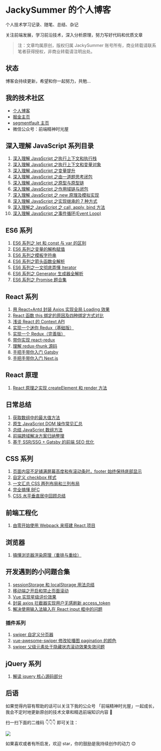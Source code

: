 # JackySummer 的个人博客

个人技术学习记录、随笔、总结、杂记

关注前端发展，学习前沿技术，深入分析原理，努力写好代码和优质文章

> 注：文章均属原创，版权归属 JackySummer 账号所有，商业转载请联系笔者获得授权，非商业转载请注明出处。

## 状态

博客会持续更新，希望和你一起努力，共勉...

## 我的技术社区

- [个人博客](https://jacky-summer.github.io/)
- [掘金主页](https://juejin.im/user/5d77c17bf265da03c61e7c24)
- [segmentfault 主页](https://segmentfault.com/u/jackysummer/articles)
- 微信公众号：前端精神时光屋

## 深入理解 JavaScript 系列目录

1. [深入理解 JavaScript 之执行上下文和执行栈](https://github.com/Jacky-Summer/personal-blog/blob/master/%E6%B7%B1%E5%85%A5%E7%90%86%E8%A7%A3JavaScript%E7%B3%BB%E5%88%97/%E6%B7%B1%E5%85%A5%E7%90%86%E8%A7%A3JavaScript%E4%B9%8B%E6%89%A7%E8%A1%8C%E4%B8%8A%E4%B8%8B%E6%96%87%E5%92%8C%E6%89%A7%E8%A1%8C%E6%A0%88.md)
2. [深入理解 JavaScript 之执行上下文和变量对象](https://github.com/Jacky-Summer/personal-blog/blob/master/%E6%B7%B1%E5%85%A5%E7%90%86%E8%A7%A3JavaScript%E7%B3%BB%E5%88%97/%E6%B7%B1%E5%85%A5%E7%90%86%E8%A7%A3JavaScript%E4%B9%8B%E6%89%A7%E8%A1%8C%E4%B8%8A%E4%B8%8B%E6%96%87%E5%92%8C%E5%8F%98%E9%87%8F%E5%AF%B9%E8%B1%A1.md)
3. [深入理解 JavaScript 之变量提升](https://github.com/Jacky-Summer/personal-blog/blob/master/%E6%B7%B1%E5%85%A5%E7%90%86%E8%A7%A3JavaScript%E7%B3%BB%E5%88%97/%E6%B7%B1%E5%85%A5%E7%90%86%E8%A7%A3JavaScript%E4%B9%8B%E5%8F%98%E9%87%8F%E6%8F%90%E5%8D%87.md)
4. [深入理解 JavaScript 之由一道题思考闭包](https://github.com/Jacky-Summer/personal-blog/blob/master/%E6%B7%B1%E5%85%A5%E7%90%86%E8%A7%A3JavaScript%E7%B3%BB%E5%88%97/%E6%B7%B1%E5%85%A5%E7%90%86%E8%A7%A3JavaScript%E4%B9%8B%E7%94%B1%E4%B8%80%E9%81%93%E9%A2%98%E6%80%9D%E8%80%83%E9%97%AD%E5%8C%85.md)
5. [深入理解 JavaScript 之原型与原型链](https://github.com/Jacky-Summer/personal-blog/blob/master/%E6%B7%B1%E5%85%A5%E7%90%86%E8%A7%A3JavaScript%E7%B3%BB%E5%88%97/%E6%B7%B1%E5%85%A5%E7%90%86%E8%A7%A3JavaScript%E4%B9%8B%E5%8E%9F%E5%9E%8B%E4%B8%8E%E5%8E%9F%E5%9E%8B%E9%93%BE.md)
6. [深入理解 JavaScript 之作用域链与闭包](https://github.com/Jacky-Summer/personal-blog/blob/master/%E6%B7%B1%E5%85%A5%E7%90%86%E8%A7%A3JavaScript%E7%B3%BB%E5%88%97/%E6%B7%B1%E5%85%A5%E7%90%86%E8%A7%A3JavaScript%E4%B9%8B%E4%BD%9C%E7%94%A8%E5%9F%9F%E9%93%BE%E4%B8%8E%E9%97%AD%E5%8C%85.md)
7. [深入理解 JavaScript 之 new 原理及模拟实现](https://github.com/Jacky-Summer/personal-blog/blob/master/%E6%B7%B1%E5%85%A5%E7%90%86%E8%A7%A3JavaScript%E7%B3%BB%E5%88%97/%E6%B7%B1%E5%85%A5%E7%90%86%E8%A7%A3JavaScript%E4%B9%8B%20new%20%E5%8E%9F%E7%90%86%E5%8F%8A%E6%A8%A1%E6%8B%9F%E5%AE%9E%E7%8E%B0.md)
8. [深入理解 JavaScript 之实现继承的 7 种方式](https://github.com/Jacky-Summer/personal-blog/blob/master/%E6%B7%B1%E5%85%A5%E7%90%86%E8%A7%A3JavaScript%E7%B3%BB%E5%88%97/%E6%B7%B1%E5%85%A5%E7%90%86%E8%A7%A3JavaScript%E4%B9%8B%E5%AE%9E%E7%8E%B0%E7%BB%A7%E6%89%BF%E7%9A%847%E7%A7%8D%E6%96%B9%E5%BC%8F.md)
9. [深入理解之 JavaScript 之 call, apply, bind 方法](https://github.com/Jacky-Summer/personal-blog/blob/master/%E6%B7%B1%E5%85%A5%E7%90%86%E8%A7%A3JavaScript%E7%B3%BB%E5%88%97/%E6%B7%B1%E5%85%A5%E7%90%86%E8%A7%A3JavaScript%E4%B9%8Bcall%2C%20apply%2C%20bind%E6%96%B9%E6%B3%95.md)
10. [深入理解 JavaScript 之事件循环(Event Loop)](<https://github.com/Jacky-Summer/personal-blog/blob/master/%E6%B7%B1%E5%85%A5%E7%90%86%E8%A7%A3JavaScript%E7%B3%BB%E5%88%97/%E6%B7%B1%E5%85%A5%E7%90%86%E8%A7%A3%20JavaScript%20%E4%B9%8B%E4%BA%8B%E4%BB%B6%E5%BE%AA%E7%8E%AF(Event%20Loop).md>)

## ES6 系列

1. [ES6 系列之 let 和 const 与 var 的区别](https://github.com/Jacky-Summer/personal-blog/blob/master/ES6%E7%B3%BB%E5%88%97/ES6%E7%B3%BB%E5%88%97%E4%B9%8Blet%E5%92%8Cconst%E4%B8%8Evar%E7%9A%84%E5%8C%BA%E5%88%AB.md)
2. [ES6 系列之变量的解构赋值](https://github.com/Jacky-Summer/personal-blog/blob/master/ES6%E7%B3%BB%E5%88%97/ES6%E7%B3%BB%E5%88%97%E4%B9%8B%E5%8F%98%E9%87%8F%E7%9A%84%E8%A7%A3%E6%9E%84%E8%B5%8B%E5%80%BC.md)
3. [ES6 系列之模板字符串](https://github.com/Jacky-Summer/personal-blog/blob/master/ES6%E7%B3%BB%E5%88%97/ES6%E7%B3%BB%E5%88%97%E4%B9%8B%E6%A8%A1%E6%9D%BF%E5%AD%97%E7%AC%A6%E4%B8%B2.md)
4. [ES6 系列之箭头函数全解析](https://github.com/Jacky-Summer/personal-blog/blob/master/ES6%E7%B3%BB%E5%88%97/ES6%E7%B3%BB%E5%88%97%E4%B9%8B%E7%AE%AD%E5%A4%B4%E5%87%BD%E6%95%B0%E5%85%A8%E8%A7%A3%E6%9E%90.md)
5. [ES6 系列之一文彻底弄懂 Iterator](https://github.com/Jacky-Summer/personal-blog/blob/master/ES6%E7%B3%BB%E5%88%97/ES6%E7%B3%BB%E5%88%97%E4%B9%8B%E4%B8%80%E6%96%87%E5%BD%BB%E5%BA%95%E5%BC%84%E6%87%82Iterator.md)
6. [ES6 系列之 Generator 生成器全解析](https://github.com/Jacky-Summer/personal-blog/blob/master/ES6%E7%B3%BB%E5%88%97/ES6%E7%B3%BB%E5%88%97%E4%B9%8BGenerator%E7%94%9F%E6%88%90%E5%99%A8%E5%85%A8%E8%A7%A3%E6%9E%90.md)
7. [ES6 系列之 Promise 题合集](https://github.com/Jacky-Summer/personal-blog/blob/master/ES6%E7%B3%BB%E5%88%97/ES6%E7%B3%BB%E5%88%97%E4%B9%8BPromise%E9%A2%98%E5%90%88%E9%9B%86.md)

## React 系列

1. [用 React+Antd 封装 Axios 实现全局 Loading 效果](https://github.com/Jacky-Summer/personal-blog/blob/master/React%E7%B3%BB%E5%88%97/%E7%94%A8React%2BAntd%E5%B0%81%E8%A3%85Axios%E5%AE%9E%E7%8E%B0%E5%85%A8%E5%B1%80Loading%E6%95%88%E6%9E%9C.md)
2. [React 函数 this 绑定的原因及四种绑定方式对比](https://github.com/Jacky-Summer/personal-blog/blob/master/React%E7%B3%BB%E5%88%97/React%E5%87%BD%E6%95%B0this%E7%BB%91%E5%AE%9A%E7%9A%84%E5%8E%9F%E5%9B%A0%E5%8F%8A%E5%9B%9B%E7%A7%8D%E7%BB%91%E5%AE%9A%E6%96%B9%E5%BC%8F%E5%AF%B9%E6%AF%94.md)
3. [浅谈 React 的 Context API](https://github.com/Jacky-Summer/personal-blog/blob/master/React%E7%B3%BB%E5%88%97/%E6%B5%85%E8%B0%88React%E7%9A%84Context%20API.md)
4. [实现一个迷你 Redux（基础版）](https://github.com/Jacky-Summer/personal-blog/blob/master/React%E7%B3%BB%E5%88%97/%E5%AE%9E%E7%8E%B0%E4%B8%80%E4%B8%AA%E8%BF%B7%E4%BD%A0Redux%EF%BC%88%E5%9F%BA%E7%A1%80%E7%89%88%EF%BC%89.md)
5. [实现一个 Redux（完善版）](https://github.com/Jacky-Summer/personal-blog/blob/master/React%E7%B3%BB%E5%88%97/%E5%AE%9E%E7%8E%B0%E4%B8%80%E4%B8%AARedux%EF%BC%88%E5%AE%8C%E5%96%84%E7%89%88%EF%BC%89.md)
6. [带你实现 react-redux](https://github.com/Jacky-Summer/personal-blog/blob/master/React%E7%B3%BB%E5%88%97/%E5%B8%A6%E4%BD%A0%E5%AE%9E%E7%8E%B0%20react-redux.md)
7. [理解 redux-thunk 源码](https://github.com/Jacky-Summer/personal-blog/blob/master/React%E7%B3%BB%E5%88%97/%E7%90%86%E8%A7%A3%20redux-thunk%20%E6%BA%90%E7%A0%81.md)
8. [手把手带你入门 Gatsby](https://github.com/Jacky-Summer/personal-blog/blob/master/React%E7%B3%BB%E5%88%97/%E6%89%8B%E6%8A%8A%E6%89%8B%E5%B8%A6%E4%BD%A0%E5%85%A5%E9%97%A8%20Gatsby.md)
9. [手把手带你入门 Next.js](https://github.com/Jacky-Summer/personal-blog/blob/master/React%E7%B3%BB%E5%88%97/%E6%89%8B%E6%8A%8A%E6%89%8B%E5%B8%A6%E4%BD%A0%E5%85%A5%E9%97%A8%20NextJS.md)

## React 原理

1. [React 原理之实现 createElement 和 render 方法](https://github.com/Jacky-Summer/personal-blog/blob/master/React%E5%8E%9F%E7%90%86/React%20%E5%8E%9F%E7%90%86%E4%B9%8B%E5%AE%9E%E7%8E%B0%20createElement%20%E5%92%8C%20render%20%E6%96%B9%E6%B3%95.md)

## 日常总结

1. [获取数组中的最大值方法](https://github.com/Jacky-Summer/personal-blog/blob/master/%E6%97%A5%E5%B8%B8%E6%80%BB%E7%BB%93/%E8%8E%B7%E5%8F%96%E6%95%B0%E7%BB%84%E4%B8%AD%E7%9A%84%E6%9C%80%E5%A4%A7%E5%80%BC%E6%96%B9%E6%B3%95.md)
2. [原生 JavaScript DOM 操作常见汇总](https://github.com/Jacky-Summer/personal-blog/blob/master/%E6%97%A5%E5%B8%B8%E6%80%BB%E7%BB%93/%E5%8E%9F%E7%94%9FJavaScript%20DOM%E6%93%8D%E4%BD%9C%E5%B8%B8%E8%A7%81%E6%B1%87%E6%80%BB.md)
3. [总结 JavaScript 数组方法](https://github.com/Jacky-Summer/personal-blog/blob/master/%E6%97%A5%E5%B8%B8%E6%80%BB%E7%BB%93/%E6%80%BB%E7%BB%93JavaScript%E6%95%B0%E7%BB%84%E6%96%B9%E6%B3%95.md)
4. [前端跨域解决方案归纳整理](https://github.com/Jacky-Summer/personal-blog/blob/master/%E6%97%A5%E5%B8%B8%E6%80%BB%E7%BB%93/%E5%89%8D%E7%AB%AF%E8%B7%A8%E5%9F%9F%E8%A7%A3%E5%86%B3%E6%96%B9%E6%A1%88%E5%BD%92%E7%BA%B3%E6%95%B4%E7%90%86.md)
5. [基于 SSR/SSG + Gatsby 的前端 SEO 优化](https://github.com/Jacky-Summer/personal-blog/blob/master/%E6%97%A5%E5%B8%B8%E6%80%BB%E7%BB%93/%E5%9F%BA%E4%BA%8E%20SSR%E3%80%81SSG%E7%9A%84%E5%89%8D%E7%AB%AF%20SEO%20%E4%BC%98%E5%8C%96.md)

## CSS 系列

1. [页面内容不足铺满屏幕高度和有滚动条时，footer 始终保持底部显示](https://github.com/Jacky-Summer/personal-blog/blob/master/%E5%BC%80%E5%8F%91%E9%81%87%E5%88%B0%E7%9A%84%E5%B0%8F%E9%97%AE%E9%A2%98%E5%90%88%E9%9B%86/CSS%E7%B3%BB%E5%88%97/%E9%A1%B5%E9%9D%A2%E5%86%85%E5%AE%B9%E4%B8%8D%E8%B6%B3%E9%93%BA%E6%BB%A1%E5%B1%8F%E5%B9%95%E9%AB%98%E5%BA%A6%E5%92%8C%E6%9C%89%E6%BB%9A%E5%8A%A8%E6%9D%A1%E6%97%B6%EF%BC%8Cfooter%E5%A7%8B%E7%BB%88%E4%BF%9D%E6%8C%81%E5%BA%95%E9%83%A8%E6%98%BE%E7%A4%BA.md)
2. [自定义 checkbox 样式](https://github.com/Jacky-Summer/personal-blog/blob/master/CSS%E7%B3%BB%E5%88%97/%E8%87%AA%E5%AE%9A%E4%B9%89checkbox%E6%A0%B7%E5%BC%8F.md)
3. [一文汇总 CSS 两列布局和三列布局](https://github.com/Jacky-Summer/personal-blog/blob/master/CSS%E7%B3%BB%E5%88%97/%E4%B8%80%E6%96%87%E6%B1%87%E6%80%BB%20CSS%20%E4%B8%A4%E5%88%97%E5%B8%83%E5%B1%80%E5%92%8C%E4%B8%89%E5%88%97%E5%B8%83%E5%B1%80.md)
4. [完全搞懂 BFC](https://github.com/Jacky-Summer/personal-blog/blob/master/CSS%E7%B3%BB%E5%88%97/%E5%AE%8C%E5%85%A8%E6%90%9E%E6%87%82%20BFC.md)
5. [CSS 水平垂直居中回顾总结](https://github.com/Jacky-Summer/personal-blog/blob/master/CSS%E7%B3%BB%E5%88%97/CSS%20%E6%B0%B4%E5%B9%B3%E5%9E%82%E7%9B%B4%E5%B1%85%E4%B8%AD%E5%9B%9E%E9%A1%BE%E6%80%BB%E7%BB%93.md)

## 前端工程化

1. [由零开始使用 Webpack 来搭建 React 项目](https://github.com/Jacky-Summer/personal-blog/blob/master/%E5%89%8D%E7%AB%AF%E5%B7%A5%E7%A8%8B%E5%8C%96/%E7%94%B1%E9%9B%B6%E5%BC%80%E5%A7%8B%E4%BD%BF%E7%94%A8%20Webpack%20%E6%9D%A5%E6%90%AD%E5%BB%BA%20React%20%E9%A1%B9%E7%9B%AE.md)

## 浏览器

1. [搞懂浏览器渲染原理（重排与重绘）](https://github.com/Jacky-Summer/personal-blog/blob/master/%E6%B5%8F%E8%A7%88%E5%99%A8/%E6%90%9E%E6%87%82%E6%B5%8F%E8%A7%88%E5%99%A8%E6%B8%B2%E6%9F%93%E5%8E%9F%E7%90%86%EF%BC%88%E9%87%8D%E6%8E%92%E4%B8%8E%E9%87%8D%E7%BB%98%EF%BC%89.md)

## 开发遇到的小问题合集

1. [sessionStorage 和 localStorage 用法总结](https://github.com/Jacky-Summer/personal-blog/blob/master/%E5%BC%80%E5%8F%91%E9%81%87%E5%88%B0%E7%9A%84%E5%B0%8F%E9%97%AE%E9%A2%98%E5%90%88%E9%9B%86/sessionStorage%E5%92%8ClocalStorage%E7%94%A8%E6%B3%95%E6%80%BB%E7%BB%93.md)
2. [移动端之开启和禁止页面滚动](https://github.com/Jacky-Summer/personal-blog/blob/master/%E5%BC%80%E5%8F%91%E9%81%87%E5%88%B0%E7%9A%84%E5%B0%8F%E9%97%AE%E9%A2%98%E5%90%88%E9%9B%86/%E7%A7%BB%E5%8A%A8%E7%AB%AF%E4%B9%8B%E5%BC%80%E5%90%AF%E5%92%8C%E7%A6%81%E6%AD%A2%E9%A1%B5%E9%9D%A2%E6%BB%9A%E5%8A%A8.md)
3. [Vue 实现星级评价效果](https://github.com/Jacky-Summer/personal-blog/blob/master/%E5%BC%80%E5%8F%91%E9%81%87%E5%88%B0%E7%9A%84%E5%B0%8F%E9%97%AE%E9%A2%98%E5%90%88%E9%9B%86/Vue%E5%AE%9E%E7%8E%B0%E6%98%9F%E7%BA%A7%E8%AF%84%E4%BB%B7%E6%95%88%E6%9E%9C.md)
4. [封装 axios 拦截器实现用户无感刷新 access_token](https://github.com/Jacky-Summer/personal-blog/blob/master/%E5%BC%80%E5%8F%91%E9%81%87%E5%88%B0%E7%9A%84%E5%B0%8F%E9%97%AE%E9%A2%98%E5%90%88%E9%9B%86/%E5%B0%81%E8%A3%85%20axios%20%E6%8B%A6%E6%88%AA%E5%99%A8%E5%AE%9E%E7%8E%B0%E7%94%A8%E6%88%B7%E6%97%A0%E6%84%9F%E5%88%B7%E6%96%B0%20access_token.md)
5. [解决使用输入法输入在 React input 框中的问题](https://github.com/Jacky-Summer/personal-blog/blob/master/%E5%BC%80%E5%8F%91%E9%81%87%E5%88%B0%E7%9A%84%E5%B0%8F%E9%97%AE%E9%A2%98%E5%90%88%E9%9B%86/%E8%A7%A3%E5%86%B3%E4%BD%BF%E7%94%A8%E8%BE%93%E5%85%A5%E6%B3%95%E8%BE%93%E5%85%A5%E5%9C%A8%20React%20input%20%E6%A1%86%E4%B8%AD%E7%9A%84%E9%97%AE%E9%A2%98.md)

### 插件系列

1. [swiper 自定义分页器](https://github.com/Jacky-Summer/personal-blog/blob/master/%E5%BC%80%E5%8F%91%E9%81%87%E5%88%B0%E7%9A%84%E5%B0%8F%E9%97%AE%E9%A2%98%E5%90%88%E9%9B%86/%E6%8F%92%E4%BB%B6%E7%B3%BB%E5%88%97/swiper%E8%87%AA%E5%AE%9A%E4%B9%89%E5%88%86%E9%A1%B5%E5%99%A8.md)
2. [vue-awesome-swiper 修改轮播图 pagination 的颜色](https://github.com/Jacky-Summer/personal-blog/blob/master/%E5%BC%80%E5%8F%91%E9%81%87%E5%88%B0%E7%9A%84%E5%B0%8F%E9%97%AE%E9%A2%98%E5%90%88%E9%9B%86/%E6%8F%92%E4%BB%B6%E7%B3%BB%E5%88%97/vue-awesome-swiper%E4%BF%AE%E6%94%B9%E8%BD%AE%E6%92%AD%E5%9B%BEpagination%E7%9A%84%E9%A2%9C%E8%89%B2.md)
3. [swiper 父级元素处于隐藏状态滚动效果失效问题](https://github.com/Jacky-Summer/personal-blog/blob/master/%E5%BC%80%E5%8F%91%E9%81%87%E5%88%B0%E7%9A%84%E5%B0%8F%E9%97%AE%E9%A2%98%E5%90%88%E9%9B%86/%E6%8F%92%E4%BB%B6%E7%B3%BB%E5%88%97/swiper%E7%88%B6%E7%BA%A7%E5%85%83%E7%B4%A0%E5%A4%84%E4%BA%8E%E9%9A%90%E8%97%8F%E7%8A%B6%E6%80%81%E6%BB%9A%E5%8A%A8%E6%95%88%E6%9E%9C%E5%A4%B1%E6%95%88%E9%97%AE%E9%A2%98.md)

## jQuery 系列

1. [解读 jquery 核心源码部分](https://github.com/Jacky-Summer/personal-blog/blob/master/jQuery%E7%B3%BB%E5%88%97/%E8%A7%A3%E8%AF%BBjquery%E6%A0%B8%E5%BF%83%E6%BA%90%E7%A0%81%E9%83%A8%E5%88%86.md)

## 后语

如果觉得内容有帮助的话可以关注下我的公众号 「前端精神时光屋」一起成长，我会不定时地更新原创的技术文章和精选前端知识内容 🎉

扫一扫下面的二维码 👇👇👇 即可关注：

![](https://github.com/Jacky-Summer/personal-blog/blob/master/%E5%9B%BE%E7%89%87%E6%96%87%E4%BB%B6/tencent-account.png)

如果喜欢或者有所启发，欢迎 star，你的鼓励是我持续创作的动力 😊
